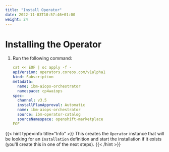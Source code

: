 ```yaml
---
title: "Install Operator"
date: 2022-11-03T10:57:46+01:00
weight: 24
---
```


# Installing the Operator


1. Run the following command:
 
	```yaml
	cat << EOF | oc apply -f -
	apiVersion: operators.coreos.com/v1alpha1
	kind: Subscription
	metadata:
	  name: ibm-aiops-orchestrator
	  namespace: cp4waiops
	spec:
	  channel: v3.5
	  installPlanApproval: Automatic
	  name: ibm-aiops-orchestrator
	  source: ibm-operator-catalog
	  sourceNamespace: openshift-marketplace
	EOF
	```


{{< hint type=info title="Info" >}}
This creates the `Operator` instance that will be looking for an `Installation` definition and start the installation if it exists (you'll create this in one of the next steps). 
{{< /hint >}}

